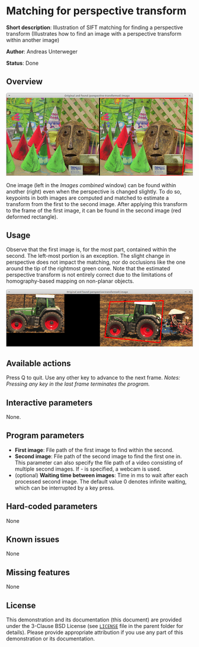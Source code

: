 Matching for perspective transform
==================================

**Short description**: Illustration of SIFT matching for finding a perspective transform (Illustrates how to find an image with a perspective transform within another image)

**Author**: Andreas Unterweger

**Status**: Done

Overview
--------

![Screenshot](../screenshots/matching_transform.png)

One image (left in the *Images combined* window) can be found within another (right) even when the perspective is changed slightly. To do so, keypoints in both images are computed and matched to estimate a transform from the first to the second image. After applying this transform to the frame of the first image, it can be found in the second image (red deformed rectangle).

Usage
-----

Observe that the first image is, for the most part, contained within the second. The left-most portion is an exception. The slight change in perspective does not impact the matching, nor do occlusions like the one around the tip of the rightmost green cone. Note that the estimated perspective transform is not entirely correct due to the limitations of homography-based mapping on non-planar objects.

![Screenshot with a different input file](../screenshots/matching_transform_tractor.png)

Available actions
-----------------

Press Q to quit. Use any other key to advance to the next frame. *Notes: Pressing any key in the last frame terminates the program.*

Interactive parameters
----------------------

None.

Program parameters
------------------

* **First image**: File path of the first image to find within the second.
* **Second image**: File path of the second image to find the first one in. This parameter can also specify the file path of a video consisting of multiple second images. If *-* is specified, a webcam is used.
* (optional) **Waiting time between images**: Time in ms to wait after each processed second image. The default value 0 denotes infinite waiting, which can be interrupted by a key press.

Hard-coded parameters
---------------------

None

Known issues
------------

None

Missing features
----------------

None

License
-------

This demonstration and its documentation (this document) are provided under the 3-Clause BSD License (see [`LICENSE`](../LICENSE) file in the parent folder for details). Please provide appropriate attribution if you use any part of this demonstration or its documentation.
